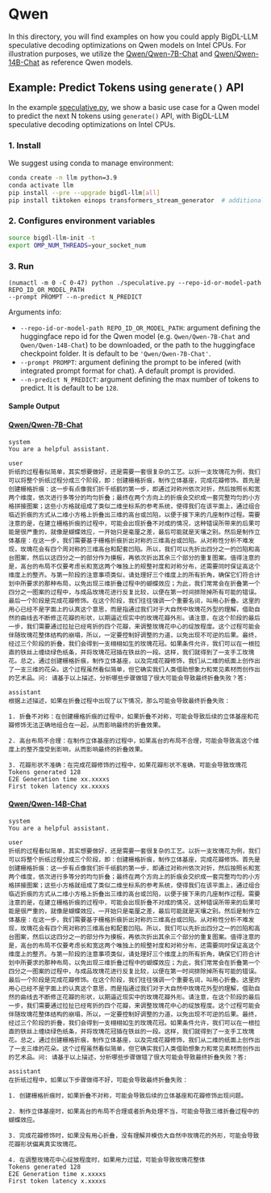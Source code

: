 # Qwen
In this directory, you will find examples on how you could apply BigDL-LLM speculative decoding 
optimizations on Qwen models on Intel CPUs. For illustration purposes, we utilize the [Qwen/Qwen-7B-Chat](https://huggingface.co/Qwen/Qwen-7B-Chat) and [Qwen/Qwen-14B-Chat](https://huggingface.co/Qwen/Qwen-14B-Chat) as reference Qwen models.

## Example: Predict Tokens using `generate()` API
In the example [speculative.py](./speculative.py), we show a basic use case for a Qwen model to 
predict the next N tokens using `generate()` API, with BigDL-LLM speculative decoding optimizations on Intel CPUs.
### 1. Install
We suggest using conda to manage environment:
```bash
conda create -n llm python=3.9
conda activate llm
pip install --pre --upgrade bigdl-llm[all]
pip install tiktoken einops transformers_stream_generator  # additional package required for Qwen-7B-Chat to conduct generation
```
### 2. Configures environment variables
```bash
source bigdl-llm-init -t
export OMP_NUM_THREADS=your_socket_num
```

### 3. Run

```
(numactl -m 0 -C 0-47) python ./speculative.py --repo-id-or-model-path REPO_ID_OR_MODEL_PATH 
--prompt PROMPT --n-predict N_PREDICT
```

Arguments info:
- `--repo-id-or-model-path REPO_ID_OR_MODEL_PATH`: argument defining the huggingface repo id for the Qwen model (e.g. `Qwen/Qwen-7B-Chat` and `Qwen/Qwen-14B-Chat`) to be downloaded, or the path to the huggingface checkpoint folder. It is default to be `'Qwen/Qwen-7B-Chat'`.
- `--prompt PROMPT`: argument defining the prompt to be infered (with integrated prompt format for chat). A default prompt is provided.
- `--n-predict N_PREDICT`: argument defining the max number of tokens to predict. It is default to be `128`.

#### Sample Output
#### [Qwen/Qwen-7B-Chat](https://huggingface.co/Qwen/Qwen-7B-Chat)
```log
system
You are a helpful assistant.

user
折纸的过程看似简单，其实想要做好，还是需要一套很复杂的工艺。以折一支玫瑰花为例，我们可以将整个折纸过程分成三个阶段，即：创建栅格折痕，制作立体基座，完成花瓣修饰。首先是创建栅格折痕：这一步有点像我们折千纸鹤的第一步，即通过对称州依次对折，然后按照长和宽两个维度，依次进行多等分的均匀折叠；最终在两个方向上的折痕会交织成一套完整均匀的小方格拼接图案；这些小方格就组成了类似二维坐标系的参考系统，使得我们在该平面上，通过组合临近折痕的方式从二维小方格上折叠出三维的高台或凹陷，以便于接下来的几座制作过程。需要注意的是，在建立栅格折痕的过程中，可能会出现折叠不对成的情况，这种错误所带来的后果可能是很严重的，就像是蝴蝶效应，一开始只是毫厘之差，最后可能就是天壤之别。然后是制作立体基座：在这一步，我们需要基于栅格折痕折出对称的三维高台或凹陷。从对称性分析不难发现，玫瑰花会有四个周对称的三维高台和配套凹陷。所以，我们可以先折出四分之一的凹陷和高台图案，然后以这四分之一的部分作为摸板，再依次折出其余三个部分的重复图案。值得注意的是，高台的布局不仅要考虑长和宽这两个唯独上的规整衬度和对称分布，还需要同时保证高这个维度上的整齐。与第一阶段的注意事项类似，请处理好三个维度上的所有折角，确保它们符合计划中所要求的那种布局，以免出现三维折叠过程中的蝴蝶效应；为此，我们常常会在折叠第一个四分之一图案的过程中，与成品玫瑰花进行反复比较，以便在第一时间排除掉所有可能的错误。最后一个阶段是完成花瓣修饰。在这个阶段，我们往往强调一个重要名词，叫用心折叠。这里的用心已经不是字面上的认真这个意思，而是指通过我们对于大自然中玫瑰花外型的理解，借助自然的曲线去不断修正花瓣的形状，以期逼近现实中的玫瑰花瓣外形。请注意，在这个阶段的最后一步，我们需要通过拉扯已经弯折的四个花瓣，来调整玫瑰花中心的绽放程度。这个过程可能会伴随玫瑰花整体结构的崩塌，所以，一定要控制好调整的力道，以免出现不可逆的后果。最终，经过三个阶段的折叠，我们会得到一支栩栩如生的玫瑰花冠。如果条件允许，我们可以在一根拉直的铁丝上缠绕绿色纸条，并将玫瑰花冠插在铁丝的一段。这样，我们就得到了一支手工玫瑰花。总之，通过创建栅格折痕，制作立体基座，以及完成花瓣修饰，我们从二维的纸面上创作出了一支三维的花朵。这个过程虽然看似简单，但它确实我们人类借助想象力和常见素材而创作出的艺术品。问: 请基于以上描述，分析哪些步骤做错了很大可能会导致最终折叠失败？答: 

assistant
根据上述描述，如果在折叠过程中出现了以下情况，那么可能会导致最终折叠失败：

1. 折叠不对称：在创建栅格折痕的过程中，如果折叠不对称，可能会导致后续的立体基座和花瓣修饰无法正确地组合在一起，从而影响最终的折叠效果。

2. 高台布局不合理：在制作立体基座的过程中，如果高台的布局不合理，可能会导致高这个维度上的整齐度受到影响，从而影响最终的折叠效果。

3. 花瓣形状不准确：在完成花瓣修饰的过程中，如果花瓣形状不准确，可能会导致玫瑰花
Tokens generated 128
E2E Generation time xx.xxxxs
First token latency xx.xxxxs
```

#### [Qwen/Qwen-14B-Chat](https://huggingface.co/Qwen/Qwen-14B-Chat)
```log
system
You are a helpful assistant.

user
折纸的过程看似简单，其实想要做好，还是需要一套很复杂的工艺。以折一支玫瑰花为例，我们可以将整个折纸过程分成三个阶段，即：创建栅格折痕，制作立体基座，完成花瓣修饰。首先是创建栅格折痕：这一步有点像我们折千纸鹤的第一步，即通过对称州依次对折，然后按照长和宽两个维度，依次进行多等分的均匀折叠；最终在两个方向上的折痕会交织成一套完整均匀的小方格拼接图案；这些小方格就组成了类似二维坐标系的参考系统，使得我们在该平面上，通过组合临近折痕的方式从二维小方格上折叠出三维的高台或凹陷，以便于接下来的几座制作过程。需要注意的是，在建立栅格折痕的过程中，可能会出现折叠不对成的情况，这种错误所带来的后果可能是很严重的，就像是蝴蝶效应，一开始只是毫厘之差，最后可能就是天壤之别。然后是制作立体基座：在这一步，我们需要基于栅格折痕折出对称的三维高台或凹陷。从对称性分析不难发现，玫瑰花会有四个周对称的三维高台和配套凹陷。所以，我们可以先折出四分之一的凹陷和高台图案，然后以这四分之一的部分作为摸板，再依次折出其余三个部分的重复图案。值得注意的是，高台的布局不仅要考虑长和宽这两个唯独上的规整衬度和对称分布，还需要同时保证高这个维度上的整齐。与第一阶段的注意事项类似，请处理好三个维度上的所有折角，确保它们符合计划中所要求的那种布局，以免出现三维折叠过程中的蝴蝶效应；为此，我们常常会在折叠第一个四分之一图案的过程中，与成品玫瑰花进行反复比较，以便在第一时间排除掉所有可能的错误。最后一个阶段是完成花瓣修饰。在这个阶段，我们往往强调一个重要名词，叫用心折叠。这里的用心已经不是字面上的认真这个意思，而是指通过我们对于大自然中玫瑰花外型的理解，借助自然的曲线去不断修正花瓣的形状，以期逼近现实中的玫瑰花瓣外形。请注意，在这个阶段的最后一步，我们需要通过拉扯已经弯折的四个花瓣，来调整玫瑰花中心的绽放程度。这个过程可能会伴随玫瑰花整体结构的崩塌，所以，一定要控制好调整的力道，以免出现不可逆的后果。最终，经过三个阶段的折叠，我们会得到一支栩栩如生的玫瑰花冠。如果条件允许，我们可以在一根拉直的铁丝上缠绕绿色纸条，并将玫瑰花冠插在铁丝的一段。这样，我们就得到了一支手工玫瑰花。总之，通过创建栅格折痕，制作立体基座，以及完成花瓣修饰，我们从二维的纸面上创作出了一支三维的花朵。这个过程虽然看似简单，但它确实我们人类借助想象力和常见素材而创作出的艺术品。问: 请基于以上描述，分析哪些步骤做错了很大可能会导致最终折叠失败？答: 

assistant
在折纸过程中，如果以下步骤做得不好，可能会导致最终折叠失败：

1. 创建栅格折痕时，如果折叠不对称，可能会导致后续的立体基座和花瓣修饰出现问题。

2. 制作立体基座时，如果高台的布局不合理或者折角处理不当，可能会导致三维折叠过程中的蝴蝶效应。

3. 完成花瓣修饰时，如果没有用心折叠，没有理解并模仿大自然中玫瑰花的外形，可能会导致花瓣形状偏离真实玫瑰花。

4. 在调整玫瑰花中心绽放程度时，如果用力过猛，可能会导致玫瑰花整体
Tokens generated 128
E2E Generation time x.xxxxs
First token latency x.xxxxs
```
